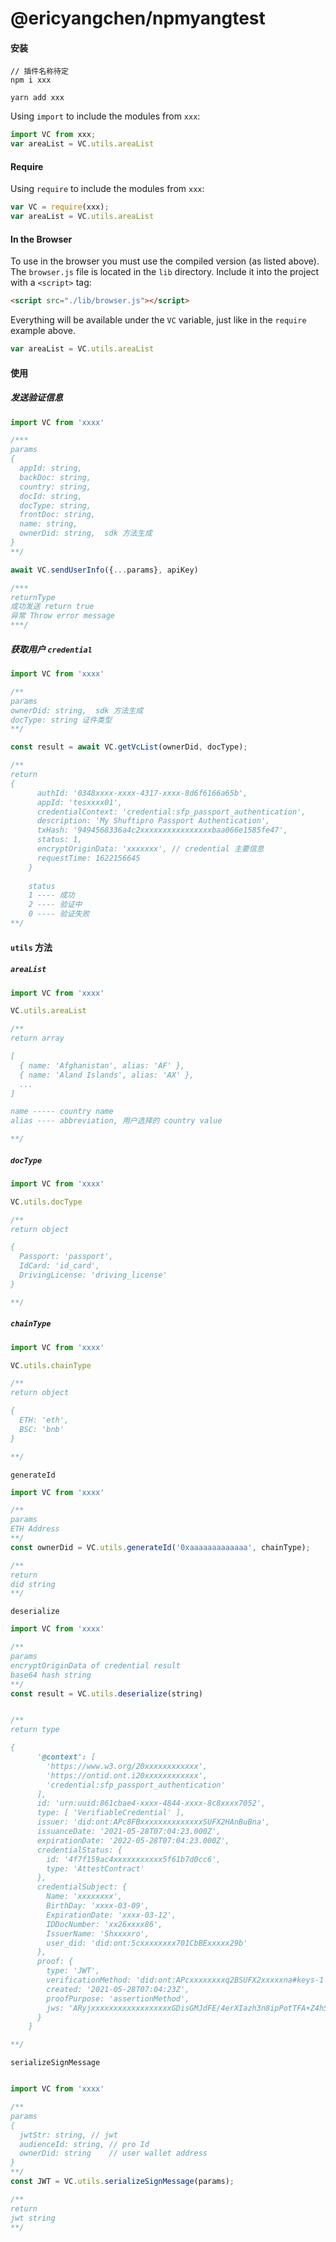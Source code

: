 # @ericyangchen/npmyangtest



#### 安装

```node
// 插件名称待定
npm i xxx

yarn add xxx
```



Using `import` to include the modules from `xxx`:

```javascript
import VC from xxx;
var areaList = VC.utils.areaList
```



#### Require

Using `require` to include the modules from `xxx`:

```javascript
var VC = require(xxx);
var areaList = VC.utils.areaList
```

#### In the Browser

To use in the browser you must use the compiled version (as listed above). The `browser.js` file is located in the `lib` directory. Include it into the project with a `<script>` tag:

```html
<script src="./lib/browser.js"></script>
```

Everything will be available under the `VC` variable, just like in the `require` example above.

```javascript
var areaList = VC.utils.areaList
```



#### 使用

##### 发送验证信息

```javascript
import VC from 'xxxx'

/***
params
{
  appId: string,
  backDoc: string,
  country: string,
  docId: string,
  docType: string,
  frontDoc: string,
  name: string,
  ownerDid: string,  sdk 方法生成
}
**/

await VC.sendUserInfo({...params}, apiKey)

/***
returnType 
成功发送 return true
异常 Throw error message
***/
```



##### 获取用户 `credential`

```javascript
import VC from 'xxxx'

/**
params
ownerDid: string,  sdk 方法生成
docType: string 证件类型
**/

const result = await VC.getVcList(ownerDid, docType);

/**
return 
{
      authId: '0348xxxx-xxxx-4317-xxxx-8d6f6166a65b',
      appId: 'tesxxxx01',
      credentialContext: 'credential:sfp_passport_authentication',
      description: 'My Shuftipro Passport Authentication',
      txHash: '9494568336a4c2xxxxxxxxxxxxxxxxbaa066e1585fe47',
      status: 1,
      encryptOriginData: 'xxxxxxx', // credential 主要信息
      requestTime: 1622156645
    }
    
    status
    1 ---- 成功
    2 ---- 验证中
    0 ---- 验证失败
**/
```



#### `utils` 方法

##### `areaList`

```javascript
import VC from 'xxxx'

VC.utils.areaList

/**
return array

[
  { name: 'Afghanistan', alias: 'AF' },
  { name: 'Aland Islands', alias: 'AX' },
  ...
]

name ----- country name
alias ---- abbreviation, 用户选择的 country value

**/

```

##### `docType`

```javascript
import VC from 'xxxx'

VC.utils.docType

/**
return object

{
  Passport: 'passport',
  IdCard: 'id_card',
  DrivingLicense: 'driving_license'
}

**/

```



##### `chainType`

```javascript
import VC from 'xxxx'

VC.utils.chainType

/**
return object

{
  ETH: 'eth',
  BSC: 'bnb'
}

**/

```


`generateId`

```javascript
import VC from 'xxxx'

/**
params
ETH Address
**/
const ownerDid = VC.utils.generateId('0xaaaaaaaaaaaaa', chainType);

/**
return 
did string
**/
```



`deserialize`

```javascript
import VC from 'xxxx'

/**
params
encryptOriginData of credential result
base64 hash string
**/
const result = VC.utils.deserialize(string)


/**
return type

{
      '@context': [
        'https://www.w3.org/20xxxxxxxxxxxx',
        'https://ontid.ont.i20xxxxxxxxxxxx',
        'credential:sfp_passport_authentication'
      ],
      id: 'urn:uuid:861cbae4-xxxx-4844-xxxx-8c8xxxx7052',
      type: [ 'VerifiableCredential' ],
      issuer: 'did:ont:APc8FBxxxxxxxxxxxxxxSUFX2HAnBuBna',
      issuanceDate: '2021-05-28T07:04:23.000Z',
      expirationDate: '2022-05-28T07:04:23.000Z',
      credentialStatus: {
        id: '4f7f159ac4xxxxxxxxxxx5f61b7d0cc6',
        type: 'AttestContract'
      },
      credentialSubject: {
        Name: 'xxxxxxxx',
        BirthDay: 'xxxx-03-09',
        ExpirationDate: 'xxxx-03-12',
        IDDocNumber: 'xx26xxxx86',
        IssuerName: 'Shxxxxro',
        user_did: 'did:ont:5cxxxxxxxx701CbBExxxxx29b'
      },
      proof: {
        type: 'JWT',
        verificationMethod: 'did:ont:APcxxxxxxxxq2BSUFX2xxxxxna#keys-1',
        created: '2021-05-28T07:04:23Z',
        proofPurpose: 'assertionMethod',
        jws: 'ARyjxxxxxxxxxxxxxxxxxxGDisGMJdFE/4erXIazh3n8ipPotTFA+Z4hS09GlhVaio=\\'
      }
    }

**/
```

`serializeSignMessage`

```javascript

import VC from 'xxxx'

/**
params
{
  jwtStr: string, // jwt
  audienceId: string, // pro Id
  ownerDid: string    // user wallet address
}
**/
const JWT = VC.utils.serializeSignMessage(params);

/**
return 
jwt string
**/
```